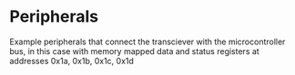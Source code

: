 # Peripherals

Example peripherals that connect the transciever with the microcontroller bus, in this case with memory mapped data and status registers at addresses 0x1a, 0x1b, 0x1c, 0x1d
